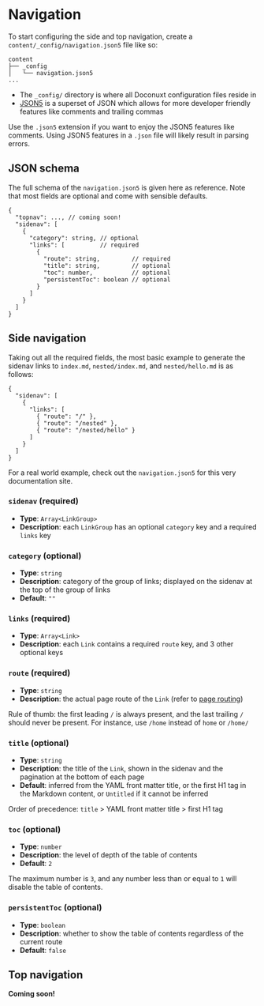 # Navigation

To start configuring the side and top navigation, create a `content/_config/navigation.json5` file like so:

```
content
├── _config
│   └── navigation.json5
...
```

- The `_config/` directory is where all Doconuxt configuration files reside in
- [JSON5](https://json5.org/) is a superset of JSON which allows for more developer friendly features like comments and trailing commas

<alert type="warning" title="warning">

Use the `.json5` extension if you want to enjoy the JSON5 features like comments. Using JSON5 features in a `.json` file will likely result in parsing errors.

</alert>

## JSON schema

The full schema of the `navigation.json5` is given here as reference. Note that most fields are optional and come with sensible defaults.

```json{}[navigation.json5]
{
  "topnav": ..., // coming soon!
  "sidenav": [
    {
      "category": string, // optional
      "links": [          // required
        {
          "route": string,         // required
          "title": string,         // optional
          "toc": number,           // optional
          "persistentToc": boolean // optional
        }
      ]
    }
  ]
}
```

## Side navigation

Taking out all the required fields, the most basic example to generate the sidenav links to `index.md`, `nested/index.md`, and `nested/hello.md` is as follows:

```json5{}[navigation.json5]
{
  "sidenav": [
    {
      "links": [
        { "route": "/" },
        { "route": "/nested" },
        { "route": "/nested/hello" }
      ]
    }
  ]
}
```

<alert>

For a real world example, check out the `navigation.json5` for this very documentation site.

</alert>

### `sidenav` (required)

- **Type**: `Array<LinkGroup>`
- **Description**: each `LinkGroup` has an optional `category` key and a required `links` key

### `category` (optional)

- **Type**: `string`
- **Description**: category of the group of links; displayed on the sidenav at the top of the group of links
- **Default**: `""`

### `links` (required)

- **Type**: `Array<Link>`
- **Description**: each `Link` contains a required `route` key, and 3 other optional keys

### `route` (required)

- **Type**: `string`
- **Description**: the actual page route of the `Link` (refer to [page routing](/page-routing))

Rule of thumb: the first leading `/` is always present, and the last trailing `/` should never be present. For instance, use `/home` instead of `home` or `/home/`

### `title` (optional)

- **Type**: `string`
- **Description**: the title of the `Link`, shown in the sidenav and the pagination at the bottom of each page
- **Default**: inferred from the YAML front matter title, or the first H1 tag in the Markdown content, or `Untitled` if it cannot be inferred

Order of precedence: `title` > YAML front matter title > first H1 tag

### `toc` (optional)

- **Type**: `number`
- **Description**: the level of depth of the table of contents
- **Default**: `2`

The maximum number is `3`, and any number less than or equal to `1` will disable the table of contents.

### `persistentToc` (optional)

- **Type**: `boolean`
- **Description**: whether to show the table of contents regardless of the current route
- **Default**: `false`

## Top navigation

<alert>

**Coming soon!**

</alert>
